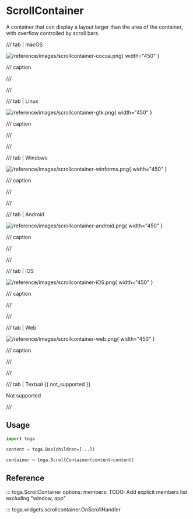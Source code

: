 # ScrollContainer

A container that can display a layout larger than the area of the container, with overflow controlled by scroll bars.

/// tab | macOS

![/reference/images/scrollcontainer-cocoa.png](/reference/images/scrollcontainer-cocoa.png){ width="450" }

/// caption

///

<!-- TODO: Update alt text -->

///

/// tab | Linux

![/reference/images/scrollcontainer-gtk.png](/reference/images/scrollcontainer-gtk.png){ width="450" }

/// caption

///

<!-- TODO: Update alt text -->

///

/// tab | Windows

![/reference/images/scrollcontainer-winforms.png](/reference/images/scrollcontainer-winforms.png){ width="450" }

/// caption

///

<!-- TODO: Update alt text -->

///

/// tab | Android

![/reference/images/scrollcontainer-android.png](/reference/images/scrollcontainer-android.png){ width="450" }

/// caption

///

<!-- TODO: Update alt text -->

///

/// tab | iOS

![/reference/images/scrollcontainer-iOS.png](/reference/images/scrollcontainer-iOS.png){ width="450" }

/// caption

///

<!-- TODO: Update alt text -->

///

/// tab | Web

![/reference/images/scrollcontainer-web.png](/reference/images/scrollcontainer-web.png){ width="450" }

/// caption

///

<!-- TODO: Update alt text -->

///

/// tab | Textual {{ not_supported }}

Not supported

///

## Usage

```python
import toga

content = toga.Box(children=[...])

container = toga.ScrollContainer(content=content)
```

## Reference

::: toga.ScrollContainer
    options:
        members:
            TODO: Add explicit members list excluding "window, app"

::: toga.widgets.scrollcontainer.OnScrollHandler
